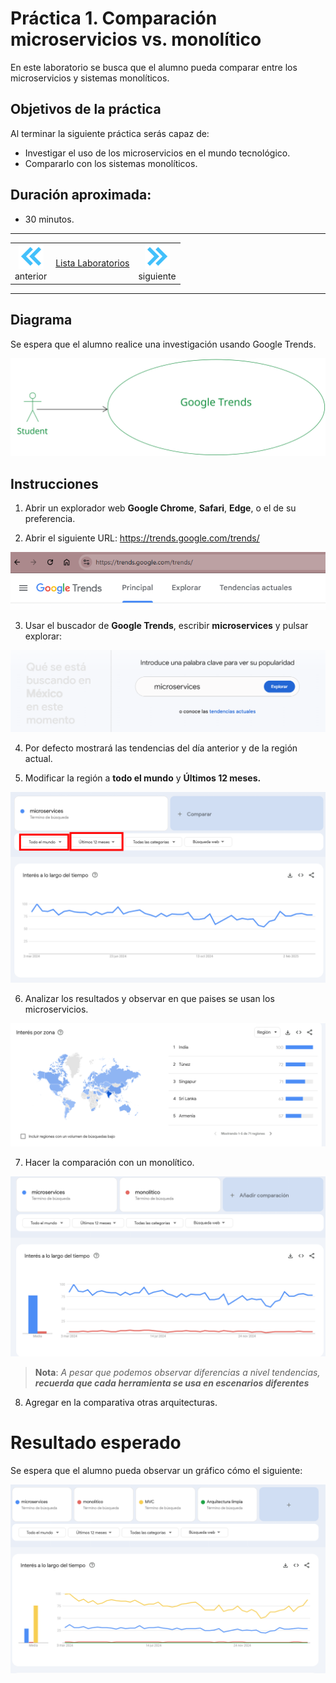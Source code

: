 # Práctica 1. Comparación microservicios vs. monolítico

En este laboratorio se busca que el alumno pueda comparar entre los microservicios y sistemas monolíticos. 


## Objetivos de la práctica
Al terminar la siguiente práctica serás capaz de:

- Investigar el uso de los microservicios en el mundo tecnológico.
- Compararlo con los sistemas monolíticos.

## Duración aproximada:
- 30 minutos.

---
<!--Este fragmento es la barra de 
navegación-->

<div style="width: 400px;">
        <table width="50%">
            <tr>
                <td style="text-align: center;">
                    <a href=""><img src="../images/anterior.png" width="40px"></a>
                    <br>anterior
                </td>
                <td style="text-align: center;">
                   <a href="../[(https://netec-mx.github.io/MICR_DEV/)]">Lista Laboratorios</a>
                </td>
<td style="text-align: center;">
                    <a href="../Capitulo2/"><img src="../images/siguiente.png" width="40px"></a>
                    <br>siguiente
                </td>
            </tr>
        </table>
</div>

---

## Diagrama 

Se espera que el alumno realice una investigación usando Google Trends. 

![diagrama](../images/1/diagrama.png)



## Instrucciones 

1. Abrir un explorador web **Google Chrome**, **Safari**, **Edge**, o el de su preferencia.

2. Abrir el siguiente URL: https://trends.google.com/trends/

 ![google trends](../images/1/1.png)

3. Usar el buscador de **Google Trends**, escribir **microservices** y pulsar explorar:

![microservices](../images/1/2.png)


4.  Por defecto mostrará las tendencias del día anterior y de la región actual. 


5. Modificar la región a **todo el mundo** y **Últimos 12 meses.**

![tendencias](../images/1/3.png)


6. Analizar los resultados y observar en que paises se usan los microservicios.

![paises](../images/1/4.png)


7. Hacer la comparación con un monolítico. 

![monolito](../images/1/5.png)


> **Nota**: *A pesar que podemos observar diferencias a nivel tendencias, **recuerda que cada herramienta se usa en escenarios diferentes***

8. Agregar en la comparativa otras arquitecturas. 


# Resultado esperado

Se espera que el alumno pueda observar un gráfico cómo el siguiente: 

![resultado](../images/1/6.png)
